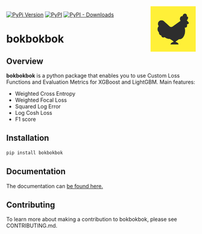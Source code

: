 <img src="https://github.com/orchardbirds/bokbokbok/raw/main/docs/img/bokbokbok.png" width="120" align="right">

[![PyPi Version](https://img.shields.io/pypi/pyversions/bokbokbok)](#)
[![PyPI](https://img.shields.io/pypi/v/bokbokbok)](#)
[![PyPI - Downloads](https://img.shields.io/pypi/dm/bokbokbok)](#)


# bokbokbok

## Overview

**bokbokbok** is a python package that enables you to use Custom Loss Functions and Evaluation Metrics for XGBoost and LightGBM.
Main features:

- Weighted Cross Entropy
- Weighted Focal Loss
- Squared Log Error
- Log Cosh Loss
- F1 score

## Installation

```bash
pip install bokbokbok
```

## Documentation

The documentation can [be found here.](https://orchardbirds.github.io/)

## Contributing

To learn more about making a contribution to bokbokbok, please see CONTRIBUTING.md.